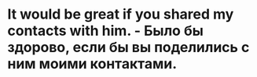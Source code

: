 # It would be great if you shared my contacts with him. - Было бы здорово, если бы вы поделились с ним моими контактами.
